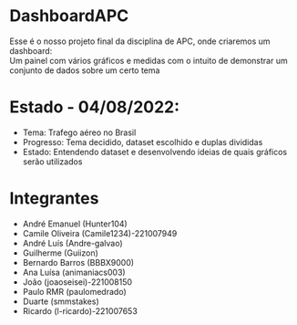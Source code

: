 # DashboardAPC
Esse é o nosso projeto final da disciplina de APC, onde criaremos um dashboard:  
Um painel com vários gráficos e medidas com o intuito de demonstrar um conjunto de dados sobre um certo tema

# Estado - 04/08/2022:
- Tema: Trafego aéreo no Brasil
- Progresso: Tema decidido, dataset escolhido e duplas divididas
- Estado: Entendendo dataset e desenvolvendo ideias de quais gráficos serão utilizados

# Integrantes
- André Emanuel (Hunter104)
- Camile Oliveira (Camile1234)-221007949
- André Luís (Andre-galvao)
- Guilherme (Guiizon)
- Bernardo Barros (BBBX9000)
- Ana Luísa (animaniacs003)
- João (joaoseisei)-221008150
- Paulo RMR (paulomedrado)
- Duarte (smmstakes)
- Ricardo (l-ricardo)-221007653
